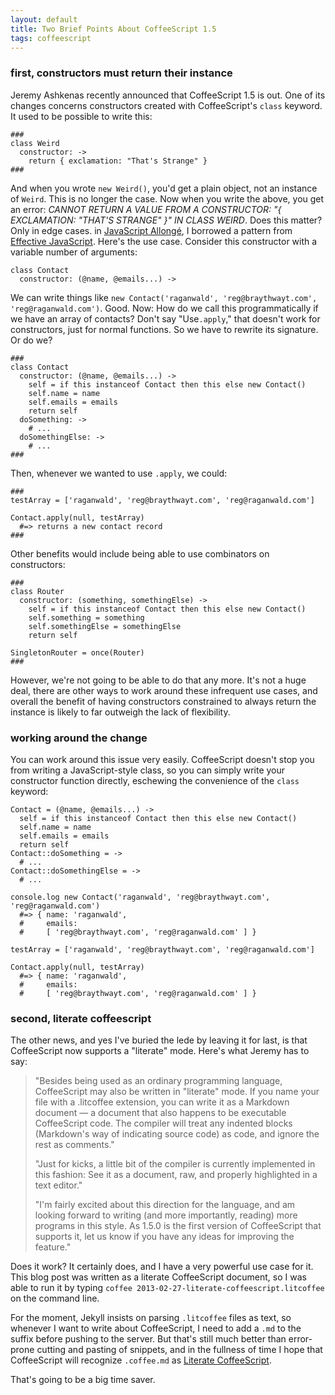 ```yaml
---
layout: default
title: Two Brief Points About CoffeeScript 1.5
tags: coffeescript
---
```


### first, constructors must return their instance

Jeremy Ashkenas recently announced that CoffeeScript 1.5 is out. One of its changes concerns constructors created with CoffeeScript's `class` keyword. It used to be possible to write this:

    ###
    class Weird
      constructor: ->
        return { exclamation: "That's Strange" }
    ###
        
And when you wrote `new Weird()`, you'd get a plain object, not an instance of `Weird`. This is no longer the case. Now when you write the above, you get an error: *CANNOT RETURN A VALUE FROM A CONSTRUCTOR: "{ EXCLAMATION: "THAT'S STRANGE" }" IN CLASS WEIRD*. Does this matter? Only in edge cases. in [JavaScript Allongé][ja], I borrowed a pattern from [Effective JavaScript](http://effectivejs.com). Here's the use case. Consider this constructor with a variable number of arguments:

[ja]: http://leanpub.com/javascriptallongesix

    class Contact
      constructor: (@name, @emails...) ->
        
We can write things like `new Contact('raganwald', 'reg@braythwayt.com', 'reg@raganwald.com')`. Good. Now: How do we call this programmatically if we have an array of contacts? Don't say "Use`.apply`," that doesn't work for constructors, just for normal functions. So we have to rewrite its signature. Or do we?

    ###
    class Contact
      constructor: (@name, @emails...) ->
        self = if this instanceof Contact then this else new Contact()
        self.name = name
        self.emails = emails
        return self
      doSomething: ->
        # ...
      doSomethingElse: ->
        # ...
    ###
        
Then, whenever we wanted to use `.apply`, we could:

    ### 
    testArray = ['raganwald', 'reg@braythwayt.com', 'reg@raganwald.com']
  
    Contact.apply(null, testArray)
      #=> returns a new contact record
    ###
        
Other benefits would include being able to use combinators on constructors:

    ###
    class Router
      constructor: (something, somethingElse) ->
        self = if this instanceof Contact then this else new Contact()
        self.something = something
        self.somethingElse = somethingElse
        return self
    
    SingletonRouter = once(Router)
    ###

However, we're not going to be able to do that any more. It's not a huge deal, there are other ways to work around these infrequent use cases, and overall the benefit of having constructors constrained to always return the instance is likely to far outweigh the lack of flexibility.

### working around the change

You can work around this issue very easily. CoffeeScript doesn't stop you from writing a JavaScript-style class, so you can simply write your constructor function directly, eschewing the convenience of the `class` keyword:

    Contact = (@name, @emails...) ->
      self = if this instanceof Contact then this else new Contact()
      self.name = name
      self.emails = emails
      return self
    Contact::doSomething = ->
      # ...
    Contact::doSomethingElse = ->
      # ...
      
    console.log new Contact('raganwald', 'reg@braythwayt.com', 'reg@raganwald.com')
      #=> { name: 'raganwald',
      #     emails: 
      #     [ 'reg@braythwayt.com', 'reg@raganwald.com' ] }

    testArray = ['raganwald', 'reg@braythwayt.com', 'reg@raganwald.com']
  
    Contact.apply(null, testArray)
      #=> { name: 'raganwald',
      #     emails: 
      #     [ 'reg@braythwayt.com', 'reg@raganwald.com' ] }
      
### second, literate coffeescript

The other news, and yes I've buried the lede by leaving it for last, is that CoffeeScript now supports a "literate" mode. Here's what Jeremy has to say:

> "Besides being used as an ordinary programming language, CoffeeScript may also be written in "literate" mode. If you name your file with a  .litcoffee extension, you can write it as a Markdown document — a document that also happens to be executable CoffeeScript code. The compiler will treat any indented blocks (Markdown's way of indicating source code) as code, and ignore the rest as comments."
>
> "Just for kicks, a little bit of the compiler is currently implemented in this fashion: See it as a document, raw, and properly highlighted in a text editor."
>
> "I'm fairly excited about this direction for the language, and am looking forward to writing (and more importantly, reading) more programs in this style. As 1.5.0 is the first version of CoffeeScript that supports it, let us know if you have any ideas for improving the feature."

Does it work? It certainly does, and I have a very powerful use case for it. This blog post was written as a literate CoffeeScript document, so I was able to run it by typing `coffee 2013-02-27-literate-coffeescript.litcoffee` on the command line.

For the moment, Jekyll insists on parsing  `.litcoffee` files as text, so whenever I want to write about CoffeeScript, I need to add a `.md` to the suffix before pushing to the server. But that's still much better than error-prone cutting and pasting of snippets, and in the fullness of time I hope that CoffeeScript will recognize `.coffee.md` as [Literate CoffeeScript](https://github.com/jashkenas/coffee-script/issues/2736).

That's going to be a big time saver.